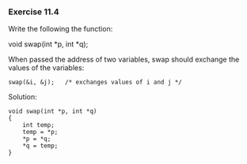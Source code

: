### Exercise 11.4

Write the following the function:

void swap(int *p, int *q);

When passed the address of two variables, swap should exchange the values of the variables:
```
swap(&i, &j);   /* exchanges values of i and j */
```

Solution:
```
void swap(int *p, int *q)
{
    int temp; 
    temp = *p;
    *p = *q;
    *q = temp; 
}
```
